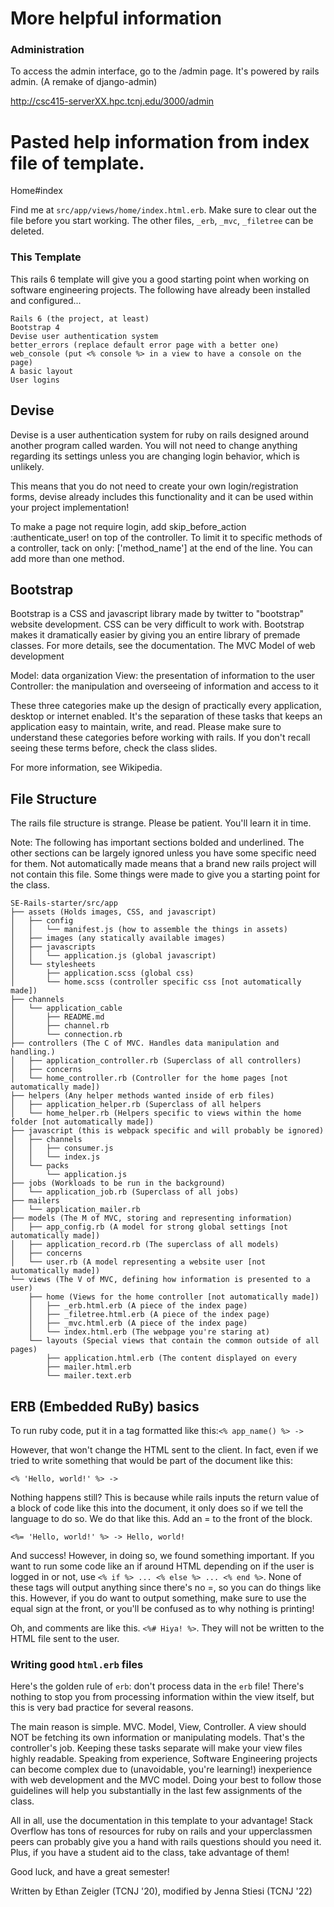 # More helpful information

### Administration

To access the admin interface, go to the /admin page. It's powered by rails admin. (A remake of django-admin)

http://csc415-serverXX.hpc.tcnj.edu/3000/admin 


# Pasted help information from index file of template.
Home#index

Find me at `src/app/views/home/index.html.erb`. Make sure to clear out the file before you start working. The other files, `_erb`, `_mvc`, `_filetree` can be deleted.

### This Template

This rails 6 template will give you a good starting point when working on software engineering projects. The following have already been installed and configured...

    Rails 6 (the project, at least)
    Bootstrap 4
    Devise user authentication system
    better_errors (replace default error page with a better one)
    web_console (put <% console %> in a view to have a console on the page)
    A basic layout
    User logins

## Devise

Devise is a user authentication system for ruby on rails designed around another program called warden. You will not need to change anything regarding its settings unless you are changing login behavior, which is unlikely.

This means that you do not need to create your own login/registration forms, devise already includes this functionality and it can be used within your project implementation!

To make a page not require login, add skip_before_action :authenticate_user! on top of the controller. To limit it to specific methods of a controller, tack on only: ['method_name'] at the end of the line. You can add more than one method.

## Bootstrap

Bootstrap is a CSS and javascript library made by twitter to "bootstrap" website development. CSS can be very difficult to work with. Bootstrap makes it dramatically easier by giving you an entire library of premade classes. For more details, see the documentation.
The MVC Model of web development

Model: data organization
View: the presentation of information to the user
Controller: the manipulation and overseeing of information and access to it

These three categories make up the design of practically every application, desktop or internet enabled. It's the separation of these tasks that keeps an application easy to maintain, write, and read. Please make sure to understand these categories before working with rails. If you don't recall seeing these terms before, check the class slides.

For more information, see Wikipedia.

## File Structure

The rails file structure is strange. Please be patient. You'll learn it in time.

Note: The following has important sections bolded and underlined. The other sections can be largely ignored unless you have some specific need for them. Not automatically made means that a brand new rails project will not contain this file. Some things were made to give you a starting point for the class.
```
SE-Rails-starter/src/app
├── assets (Holds images, CSS, and javascript)
│   ├── config
│   │   └── manifest.js (how to assemble the things in assets)
│   ├── images (any statically available images)
│   ├── javascripts
│   │   └── application.js (global javascript)
│   └── stylesheets
│       ├── application.scss (global css)
│       └── home.scss (controller specific css [not automatically made])
├── channels
│   └── application_cable
│       ├── README.md
│       ├── channel.rb
│       └── connection.rb
├── controllers (The C of MVC. Handles data manipulation and handling.)
│   ├── application_controller.rb (Superclass of all controllers)
│   ├── concerns
│   └── home_controller.rb (Controller for the home pages [not automatically made])
├── helpers (Any helper methods wanted inside of erb files)
│   ├── application_helper.rb (Superclass of all helpers
│   └── home_helper.rb (Helpers specific to views within the home folder [not automatically made])
├── javascript (this is webpack specific and will probably be ignored)
│   ├── channels
│   │   ├── consumer.js
│   │   └── index.js
│   └── packs
│       └── application.js
├── jobs (Workloads to be run in the background)
│   └── application_job.rb (Superclass of all jobs)
├── mailers
│   └── application_mailer.rb
├── models (The M of MVC, storing and representing information)
│   ├── app_config.rb (A model for strong global settings [not automatically made])
│   ├── application_record.rb (The superclass of all models)
│   ├── concerns
│   └── user.rb (A model representing a website user [not automatically made])
└── views (The V of MVC, defining how information is presented to a user)
    ├── home (Views for the home controller [not automatically made])
    │   ├── _erb.html.erb (A piece of the index page)
    │   ├── _filetree.html.erb (A piece of the index page)
    │   ├── _mvc.html.erb (A piece of the index page)
    │   └── index.html.erb (The webpage you're staring at)
    └── layouts (Special views that contain the common outside of all pages)
        ├── application.html.erb (The content displayed on every
        ├── mailer.html.erb
        └── mailer.text.erb
```
## ERB (Embedded RuBy) basics

To run ruby code, put it in a tag formatted like this:`<% app_name() %> ->`

However, that won't change the HTML sent to the client. In fact, even if we tried to write something that would be part of the document like this:

`<% 'Hello, world!' %> ->`

Nothing happens still? This is because while rails inputs the return value of a block of code like this into the document, it only does so if we tell the language to do so. We do that like this. Add an = to the front of the block.

`<%= 'Hello, world!' %> -> Hello, world!`

And success! However, in doing so, we found something important. If you want to run some code like an if around HTML depending on if the user is logged in or not, use `<% if %> ... <% else %> ... <% end %>`. None of these tags will output anything since there's no =, so you can do things like this. However, if you do want to output something, make sure to use the equal sign at the front, or you'll be confused as to why nothing is printing!



Oh, and comments are like this. `<%# Hiya! %>`. They will not be written to the HTML file sent to the user.



### Writing good `html.erb` files

Here's the golden rule of `erb`: don't process data in the `erb` file! There's nothing to stop you from processing information within the view itself, but this is very bad practice for several reasons.

The main reason is simple. MVC. Model, View, Controller. A view should NOT be fetching its own information or manipulating models. That's the controller's job. Keeping these tasks separate will make your view files highly readable. Speaking from experience, Software Engineering projects can become complex due to (unavoidable, you're learning!) inexperience with web development and the MVC model. Doing your best to follow those guidelines will help you substantially in the last few assignments of the class.

All in all, use the documentation in this template to your advantage! Stack Overflow has tons of resources for ruby on rails and your upperclassmen peers can probably give you a hand with rails questions should you need it. Plus, if you have a student aid to the class, take advantage of them!

Good luck, and have a great semester!

Written by Ethan Zeigler (TCNJ '20), modified by Jenna Stiesi (TCNJ '22)
